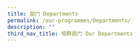 ```yaml
---
title: 部门 Departments
permalink: /our-programmes/Departments/
description: ""
third_nav_title: 培群部门 Our Departments
---
```



